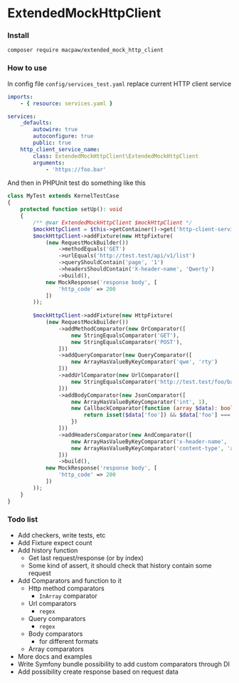 # ExtendedMockHttpClient

### Install
```shell script
composer require macpaw/extended_mock_http_client
```

### How to use
In config file `config/services_test.yaml` replace current HTTP client service
```yaml
imports:
    - { resource: services.yaml }

services:
    _defaults:
        autowire: true
        autoconfigure: true
        public: true
    http_client_service_name:
        class: ExtendedMockHttpClient\ExtendedMockHttpClient
        arguments:
            - 'https://foo.bar'
```

And then in PHPUnit test do something like this
```php
class MyTest extends KernelTestCase
{
    protected function setUp(): void
    {
        /** @var ExtendedMockHttpClient $mockHttpClient */
        $mockHttpClient = $this->getContainer()->get('http-client-service-name');
        $mockHttpClient->addFixture(new HttpFixture(
            (new RequestMockBuilder())
                ->methodEquals('GET')
                ->urlEquals('http://test.test/api/v1/list')
                ->queryShouldContain('page', '1')
                ->headersShouldContain('X-header-name', 'Qwerty')
                ->build(),
            new MockResponse('response body', [
                'http_code' => 200
            ])
        ));
        
        $mockHttpClient->addFixture(new HttpFixture(
            (new RequestMockBuilder())
                ->addMethodComparator(new OrComparator([
                    new StringEqualsComparator('GET'),
                    new StringEqualsComparator('POST'),
                ]))
                ->addQueryComparator(new QueryComparator([
                    new ArrayHasValueByKeyComparator('qwe', 'rty')
                ]))
                ->addUrlComparator(new UrlComparator([
                    new StringEqualsComparator('http://test.test/foo/bar')
                ]))
                ->addBodyComparator(new JsonComparator([
                    new ArrayHasValueByKeyComparator('int', 1),
                    new CallbackComparator(function (array $data): bool {
                        return isset($data['foo']) && $data['foo'] === 'bar';
                    })
                ]))
                ->addHeadersComparator(new AndComparator([
                    new ArrayHasValueByKeyComparator('x-header-name', 'Qwerty'),
                    new ArrayHasValueByKeyComparator('content-type', 'application/json'),
                ]))
                ->build(),
            new MockResponse('response body', [
                'http_code' => 200
            ])
        ));
    }
}
```

### Todo list
* Add checkers, write tests, etc
* Add Fixture expect count
* Add history function
  * Get last request/response (or by index)
  * Some kind of assert, it should check that history contain some request
* Add Comparators and function to it
  * Http method comparators
    * `InArray` comparator 
  * Url comparators
    * `regex`
  * Query comparators
    * `regex`
  * Body comparators
    * for different formats
  * Array comparators
* More docs and examples
* Write Symfony bundle possibility to add custom comparators through DI
* Add possibility create response based on request data

